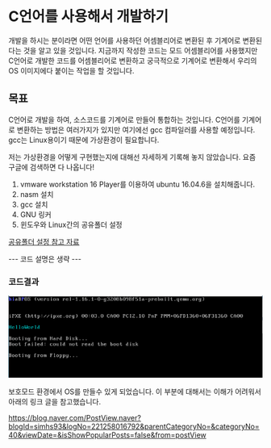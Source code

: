# C언어를 사용해서 개발하기

개발을 하시는 분이라면 어떤 언어를 사용하던 어셈블리어로 변환된 후 기계어로 변환된다는 것을 알고 있을 것입니다. 지금까지 작성한 코드는 모드 어셈블리어를 사용했지만 C언어로 개발한 코드를 어셈블리어로 변환하고 궁극적으로 기계어로 변환해서 우리의 OS 이미지에다 붙이는 작업을 할 것입니다.

## 목표

C언어로 개발을 하여, 소스코드를 기계어로 만들어 통합하는 것입니다. C언어를 기계어로 변환하는 방법은 여러가지가 있지만 여기에선 gcc 컴파일러를 사용할 예정입니다. gcc는 Linux용이기 때문에 가상환경이 필요합니다.

저는 가상환경을 어떻게 구현했는지에 대해선 자세하게 기록해 놓지 않았습니다. 요즘 구글에 검색하면 다 나옵니다!

1. vmware workstation 16 Player를 이용하여 ubuntu 16.04.6을 설치해줍니다.
2. nasm 설치
3. gcc 설치
4. GNU 링커
5. 윈도우와 Linux간의 공유폴더 설정 

[공유폴더 설정 참고 자료](https://m.blog.naver.com/PostView.nhn?blogId=cjh226&logNo=221159795371&proxyReferer=https%3A%2F%2Fwww.google.co.kr%2F)

--- 코드 설명은 생략 ---

### 코드결과

![코드 결과](./결과.PNG)

보호모드 환경에서 OS를 만들수 있게 되었습니다. 이 부분에 대해서는 이해가 어려워서 아래의 링크 글을 참고했습니다.

<https://blog.naver.com/PostView.naver?blogId=simhs93&logNo=221258016792&parentCategoryNo=&categoryNo=40&viewDate=&isShowPopularPosts=false&from=postView>




